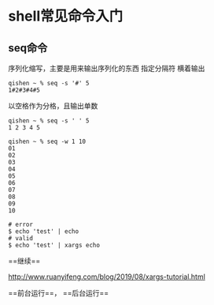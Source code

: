 # shell常见命令入门

## seq命令
序列化缩写，主要是用来输出序列化的东西
指定分隔符  横着输出
```
qishen ~ % seq -s '#' 5
1#2#3#4#5 
```
以空格作为分格，且输出单数
```
qishen ~ % seq -s ' ' 5
1 2 3 4 5
```
```shell
qishen ~ % seq -w 1 10
01
02
03
04
05
06
07
08
09
10
```

```shell
# error
$ echo 'test' | echo
# valid
$ echo 'test' | xargs echo
```

==继续==

http://www.ruanyifeng.com/blog/2019/08/xargs-tutorial.html



==前台运行==， ==后台运行==

## 